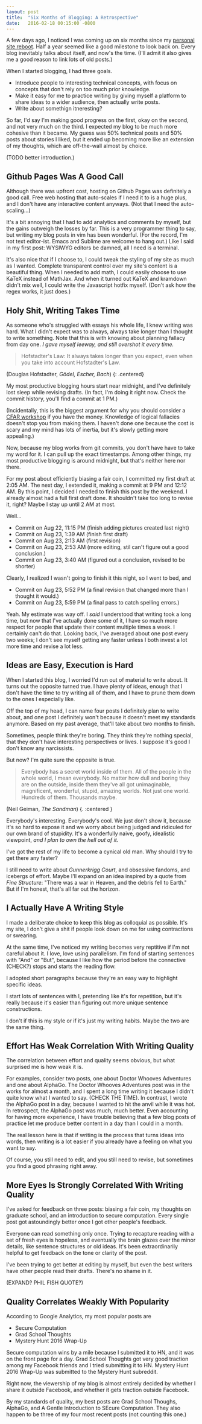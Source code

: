 ```yaml
---
layout: post
title:  "Six Months of Blogging: A Retrospective"
date:   2016-02-18 00:15:00 -0800
---
```


A few days ago, I noticed I was coming up on six months since my
[personal site reboot](http://www.alexirpan.com/2015/08/18/hello-world-again.html).
Half a year seemed like a good milestone to look back on.
Every blog inevitably talks about itself, and now's the time.
(I'll admit it also gives me a good reason to link lots of old posts.)

When I started blogging, I had three goals.

* Introduce people to interesting technical concepts, with focus on concepts that
don't rely on too much prior knowledge.
* Make it easy for me to practice writing by giving myself a platform to share
ideas to a wider audience, then actually write posts.
* Write about somethign itneresting?

So far, I'd say I'm making good progress on the first, okay on the second, and
not very much on the third. I expected my blog to be much more cohesive than
it became. My guess was 50% technical posts and 50% posts about stories I liked,
but it ended up becoming more like an extension of my thoughts, which are
off-the-wall almost by choice.

(TODO better introduction.)


Github Pages Was A Good Call
------------------------------------------------------------------------------

Although there was upfront cost, hosting on Github Pages was definitely a good
call. Free web hosting that auto-scales if I need it to is a huge plus, and I
don't have any interactive content anyways. (Not that I need the auto-scaling...)

It's a bit annoying that I had to add analytics and comments by myself,
but the gains outweigh the losses by far. This is a very programmer thing to
say, but writing my blog posts in vim has been wonderful. (For the record,
I'm not text editor-ist. Emacs and Sublime are welcome to hang out.)
Like I said in my first post: WYSIWYG editors be damned, all I need is a
terminal.

It's also nice that if I choose to, I could tweak the styling of my site
as much as I wanted. Complete transparent control over my site's content is
a beautiful thing. When I needed to add math, I could easily choose to use
KaTeX instead of MathJax. And when it turned out KaTeX and kramdown didn't
mix well, I could write the Javascript hotfix myself.
(Don't ask how the regex works, it just does.)



Holy Shit, Writing Takes Time
------------------------------------------------------------------------------

As someone who's struggled with essays his whole life, I knew writing was hard.
What I didn't expect was to always, always take longer than I thought to
write something. Note that this is with knowing about planning fallacy from
day one. *I gave myself leeway, and still overshot it every time.*

> Hofstadter's Law: It always takes longer than you expect, even when you take into account Hofstadter's Law.

(Douglas Hofstadter, *Gödel, Escher, Bach*)
{: .centered}

My most productive blogging hours start near midnight, and I've definitely
lost sleep while revising drafts. (In fact, I'm doing it right now. Check
the commit history, you'll find a commit at 1 PM.)

(Incidentally, this is the biggest argument for why you should consider
a [CFAR workshop](http://rationality.org/workshops/) if you have the money.
Knowledge of logical fallacies doesn't
stop you from making them. I haven't done one because the cost is scary and my
mind has lots of inertia, but it's slowly getting more appealing.)

Now, because my blog works from git commits, you don't have have to take my word
for it. I can pull up the exact timestamps. Among other things, my most productive
blogging is around midnight, but that's neither here nor there.

For my post about efficiently biasing a fair coin, I committed my first draft
at 2:05 AM. The next day, I extended it, making a commit at 9 PM and 12:12 AM.
By this point, I decided I needed to finish this post by the weekend. I already
almost had a full first draft done. It shouldn't take too long to revise it, right?
Maybe I stay up until 2 AM at most.

Well...

* Commit on Aug 22, 11:15 PM (finish adding pictures created last night)
* Commit on Aug 23, 1:39 AM (finish first draft)
* Commit on Aug 23, 2:13 AM (first revision)
* Commit on Aug 23, 2:53 AM (more editing, stil can't figure out a good conclusion.)
* Commit on Aug 23, 3:40 AM (figured out a conclusion, revised to be shorter)

Clearly, I realized I wasn't going to finish it this night, so I went to bed, and

* Commit on Aug 23, 5:52 PM (a final revision that changed more than I thought it would.)
* Commit on Aug 23, 5:59 PM (a final pass to catch spelling errors.)

Yeah. My estimate was way off. I *said* I understood that writing took a long time,
but now that I've actually done some of it, I have so much more respect for people
that update their content multiple times a week. I certainly can't do that.
Looking back, I've averaged about one post every two weeks; I don't see myself
getting any faster unless I both invest a lot more time and revise a lot less.


Ideas are Easy, Execution is Hard
-------------------------------------------------------------------------------

When I started this blog, I worried I'd run out of material to write about.
It turns out the opposite turned true. I have plenty of ideas, enough that I
don't have the time to try writing all of them, and I have to prune them down
to the ones I especially like.

Off the top of my head, I can name four posts I definitely plan to write about,
and one post I definitely won't because it doesn't meet my standards anymore.
Based on my past average, that'll take about two months to finish.

Sometimes, people think they're boring. They think they're nothing special, that
they don't have interesting perspectives or lives. I suppose it's good I don't
know any narcissists.

But now? I'm quite sure the opposite is true.

> Everybody has a secret world inside of them. All of the
> people in the whole world, I mean everybody. No matter how dull and boring they
> are on the outside, inside them they've all got unimaginable, magnificent,
> wonderful, stupid, amazing worlds. Not just one world. Hundreds of them.
> Thousands maybe.

(Neil Geiman, *The Sandman*)
{. :centered }

Everybody's interesting. Everybody's cool. We just don't show it, because it's
so hard to expose it and we worry about being judged and ridiculed for our
own brand of stupidity. It's a wonderfully naive, goofy, idealistic viewpoint,
*and I plan to own the hell out of it.*

I've got the rest of my life to become a cynical old man. Why should I try
to get there any faster?

I still need to write about *Gunnerkrigg Court*, and obsessive fandoms, and
icebergs of effort. Maybe I'll expand on an idea inspired by a quote from
*Fine Structure*: "There was a war in Heaven, and the debris fell to Earth."
But if I'm honest, that's all far out the horizon.


I Actually Have A Writing Style
-------------------------------------------------------------------------------

I made a deliberate choice to keep this blog as colloquial as possible. It's
my site, I don't give a shit if people look down on me for using contractions
or swearing.

At the same time, I've noticed my writing becomes very reptitive if I'm not careful
about it. I love, love using parallelism. I'm fond of starting sentences with
"And" or "But", because I like how the period before the connective (CHECK?)
stops and starts the reading flow.

I adopted short paragraphs because they're an easy way to highlight specific
ideas.

I start lots of sentences with I, pretending like it's for repetition, but
it's really because it's easier than figuring out more unique sentence
constructions.

I don't if this is my style or if it's just my writing habits. Maybe the two
are the same thing.


Effort Has Weak Correlation With Writing Quality
-------------------------------------------------------------------------------

The correlation between effort and quality seems obvious, but what surprised
me is how weak it is.

For examples, consider two posts, one about Doctor Whooves Adventures and one
about AlphaGo. The Doctor Whooves Adventures post was in the works for almost
a month, and I spent a long time writing it because I didn't quite know what
I wanted to say. (CHECK THE TIME). In contrast, I wrote the AlphaGo post in a day,
because I wanted to hit the anvil while it was hot. In retrospect, the AlphaGo
post was much, much better. Even accounting for having more experience, I have
trouble believing that a few blog posts of practice let me produce better
content in a day than I could in a month.

The real lesson here is that if writing is the process that turns ideas into
words, then writing is a lot easier if you already have a feeling on what
you want to say.

Of course, you still need to edit, and you still need to revise, but sometimes
you find a good phrasing right away.


More Eyes Is Strongly Correlated With Writing Quality
------------------------------------------------------------------------------

I've asked for feedback on three posts: biasing a fair coin, my thoughts on
graduate school, and an introduction to secure computation. Every single
post got astoundingly better once I got other people's feedback.

Everyone can read something only once. Trying to recapture reading with a set
of fresh eyes is hopeless, and eventually the brain glazes over the minor details,
like sentence structures or old ideas. It's been extraordinarily helpful to
get feedback on the tone or clarity of the post.

I've been trying to get better at editing by myself, but even the best writers
have other people read their drafts. There's no shame in it.

(EXPAND? PHIL FISH QUOTE?)


Quality Correlates Weakly With Popularity
------------------------------------------------------------------------------

According to Google Analytics, my most popular posts are

* Secure Computation
* Grad School Thoughts
* Mystery Hunt 2016 Wrap-Up

Secure computation wins by a mile because I submitted it to HN, and it was
on the front page for a day. Grad School Thoughts got very good traction
among my Facebook friends and I tried submitting it to HN. Mystery Hunt 2016 Wrap-Up
was submitted to the Mystery Hunt subreddit.

Right now, the viewership of my blog is almost entirely decided by whether I
share it outside Facebook, and whether it gets traction outside Facebook.

By my standards of quality, my best posts are Grad School Thoughs, AlphaGo,
and A Gentle Introduction to SEcure Computation. They also happen to be three
of my four most recent posts (not counting this one.)



